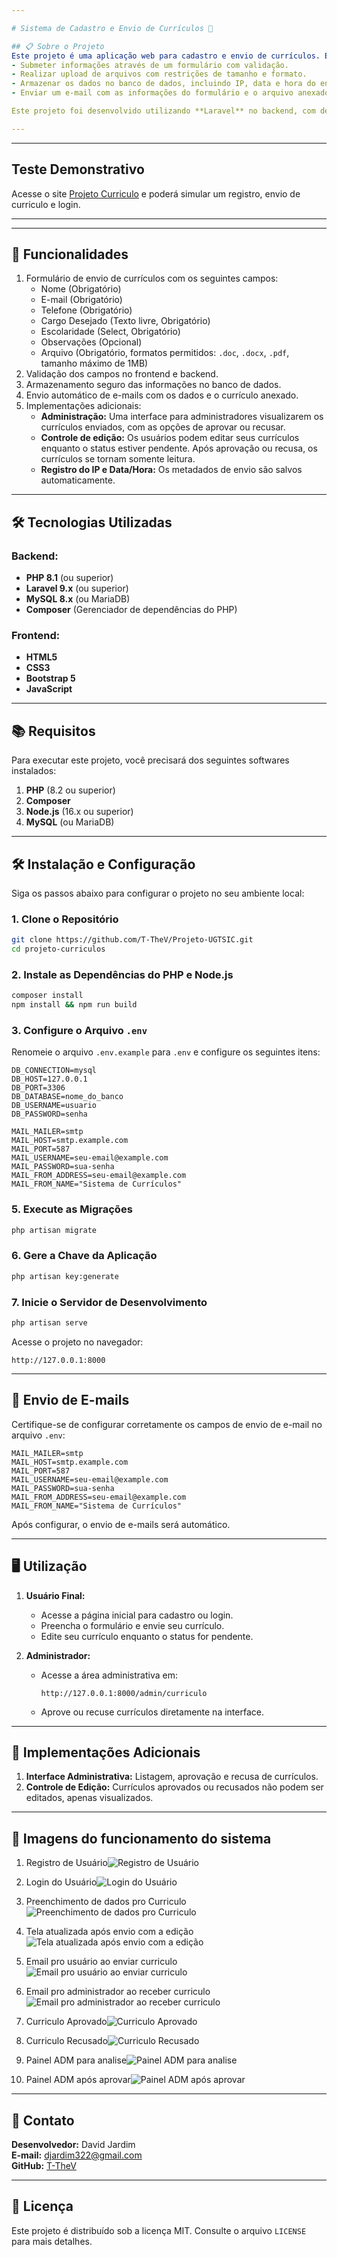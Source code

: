 ```yaml
---

# Sistema de Cadastro e Envio de Currículos 📄

## 📋 Sobre o Projeto
Este projeto é uma aplicação web para cadastro e envio de currículos. Ele permite:
- Submeter informações através de um formulário com validação.
- Realizar upload de arquivos com restrições de tamanho e formato.
- Armazenar os dados no banco de dados, incluindo IP, data e hora do envio.
- Enviar um e-mail com as informações do formulário e o arquivo anexado.

Este projeto foi desenvolvido utilizando **Laravel** no backend, com design responsivo utilizando **Bootstrap** no frontend.

---
```

---
## Teste Demonstrativo
Acesse o site [Projeto Curriculo](https://davidwebdev.tech/) e poderá simular um registro, envio de curriculo e login. 

---

---
## 🚀 Funcionalidades
1. Formulário de envio de currículos com os seguintes campos:
   - Nome (Obrigatório)
   - E-mail (Obrigatório)
   - Telefone (Obrigatório)
   - Cargo Desejado (Texto livre, Obrigatório)
   - Escolaridade (Select, Obrigatório)
   - Observações (Opcional)
   - Arquivo (Obrigatório, formatos permitidos: `.doc`, `.docx`, `.pdf`, tamanho máximo de 1MB)
2. Validação dos campos no frontend e backend.
3. Armazenamento seguro das informações no banco de dados.
4. Envio automático de e-mails com os dados e o currículo anexado.
5. Implementações adicionais:
   - **Administração:** Uma interface para administradores visualizarem os currículos enviados, com as opções de aprovar ou recusar.
   - **Controle de edição:** Os usuários podem editar seus currículos enquanto o status estiver pendente. Após aprovação ou recusa, os currículos se tornam somente leitura.
   - **Registro do IP e Data/Hora:** Os metadados de envio são salvos automaticamente.

---

## 🛠 Tecnologias Utilizadas

### Backend:
- **PHP 8.1** (ou superior)
- **Laravel 9.x** (ou superior)
- **MySQL 8.x** (ou MariaDB)
- **Composer** (Gerenciador de dependências do PHP)

### Frontend:
- **HTML5**
- **CSS3**
- **Bootstrap 5**
- **JavaScript**

---

## 📚 Requisitos

Para executar este projeto, você precisará dos seguintes softwares instalados:
1. **PHP** (8.2 ou superior)
2. **Composer**
3. **Node.js** (16.x ou superior)
4. **MySQL** (ou MariaDB)

---

## 🛠 Instalação e Configuração

Siga os passos abaixo para configurar o projeto no seu ambiente local:

### 1. Clone o Repositório
```bash
git clone https://github.com/T-TheV/Projeto-UGTSIC.git
cd projeto-curriculos
```

### 2. Instale as Dependências do PHP e Node.js
```bash
composer install
npm install && npm run build
```

### 3. Configure o Arquivo `.env`
Renomeie o arquivo `.env.example` para `.env` e configure os seguintes itens:
```plaintext
DB_CONNECTION=mysql
DB_HOST=127.0.0.1
DB_PORT=3306
DB_DATABASE=nome_do_banco
DB_USERNAME=usuario
DB_PASSWORD=senha

MAIL_MAILER=smtp
MAIL_HOST=smtp.example.com
MAIL_PORT=587
MAIL_USERNAME=seu-email@example.com
MAIL_PASSWORD=sua-senha
MAIL_FROM_ADDRESS=seu-email@example.com
MAIL_FROM_NAME="Sistema de Currículos"
```

### 5. Execute as Migrações
```bash
php artisan migrate
```

### 6. Gere a Chave da Aplicação
```bash
php artisan key:generate
```

### 7. Inicie o Servidor de Desenvolvimento
```bash
php artisan serve
```

Acesse o projeto no navegador:
```
http://127.0.0.1:8000
```

---

## 📧 Envio de E-mails
Certifique-se de configurar corretamente os campos de envio de e-mail no arquivo `.env`:
```plaintext
MAIL_MAILER=smtp
MAIL_HOST=smtp.example.com
MAIL_PORT=587
MAIL_USERNAME=seu-email@example.com
MAIL_PASSWORD=sua-senha
MAIL_FROM_ADDRESS=seu-email@example.com
MAIL_FROM_NAME="Sistema de Currículos"
```

Após configurar, o envio de e-mails será automático.

---

## 🖥 Utilização

1. **Usuário Final:**
   - Acesse a página inicial para cadastro ou login.
   - Preencha o formulário e envie seu currículo.
   - Edite seu currículo enquanto o status for pendente.

2. **Administrador:**
   - Acesse a área administrativa em:
     ```
     http://127.0.0.1:8000/admin/curriculo
     ```
   - Aprove ou recuse currículos diretamente na interface.

---

## 🌟 Implementações Adicionais
1. **Interface Administrativa:** Listagem, aprovação e recusa de currículos.
2. **Controle de Edição:** Currículos aprovados ou recusados não podem ser editados, apenas visualizados.

---

## 📸 Imagens do funcionamento do sistema
1. Registro de Usuário![Registro de Usuário](https://imgur.com/oKXjkPh.png)

2. Login do Usuário![Login do Usuário](https://imgur.com/okX9m0P.png)

3. Preenchimento de dados pro Curriculo![Preenchimento de dados pro Curriculo](https://imgur.com/AZweJfE.png)

4. Tela atualizada após envio com a edição![Tela atualizada após envio com a edição](https://imgur.com/XIiiMtw.png)

5. Email pro usuário ao enviar curriculo![Email pro usuário ao enviar curriculo](https://imgur.com/GBtqpu1.png)

6. Email pro administrador ao receber curriculo![Email pro administrador ao receber curriculo](https://imgur.com/oiTsvGn.png)

7. Curriculo Aprovado![Curriculo Aprovado](https://imgur.com/ORwtN3P.png)

8. Curriculo Recusado![Curriculo Recusado](https://imgur.com/mvykPwv.png)

9. Painel ADM para analise![Painel ADM para analise](https://imgur.com/U1zHeWV.png)

10. Painel ADM após aprovar![Painel ADM após aprovar](https://imgur.com/QzfnifW.png)

---

## 📧 Contato

**Desenvolvedor:** David Jardim  
**E-mail:** [djardim322@gmail.com](mailto:djardim322@gmail.com)  
**GitHub:** [T-TheV](https://github.com/T-TheV)  

---

## 📃 Licença

Este projeto é distribuído sob a licença MIT. Consulte o arquivo `LICENSE` para mais detalhes.